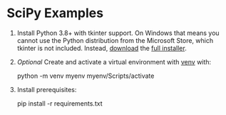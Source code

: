 # SciPy Examples

1. Install Python 3.8+ with tkinter support. On Windows that means you cannot
   use the Python distribution from the Microsoft Store, which tkinter is not
   included. Instead, [download](https://www.python.org/downloads/windows/) the
   [full installer](https://docs.python.org/3/using/windows.html#windows-full).
1. *Optional* Create and activate a virtual environment with
   [venv](https://docs.python.org/3/library/venv.html) with:

    python -m venv myenv
    myenv/Scripts/activate

1. Install prerequisites:

    pip install -r requirements.txt


